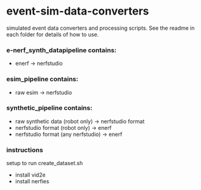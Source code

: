 # event-sim-data-converters
simulated event data converters and processing scripts. See the readme in each folder for details of how to use.

### e-nerf_synth_datapipeline contains:
- enerf -> nerfstudio

### esim_pipeline contains:
- raw esim -> nerfstudio

### synthetic_pipeline contains:
- raw synthetic data (robot only) -> nerfstudio format
- nerfstudio format (robot only) -> enerf
- nerfstudio format (any nerfstudio) -> enerf


### instructions
setup to run create\_dataset.sh
- install vid2e
- install nerfies
